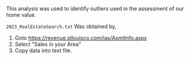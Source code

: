 This analysis was used to identify outliers used in the assessment of our home value. 


`2023_RealEstateSearch.txt` Was obtained by,
1) Goto https://revenue.stlouisco.com/ias/AsmtInfo.aspx
2) Select "Sales in your Area"
3) Copy data into text file.